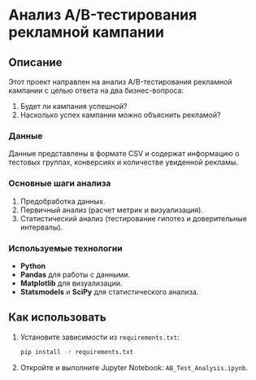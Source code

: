 # Анализ A/B-тестирования рекламной кампании

## Описание

Этот проект направлен на анализ A/B-тестирования рекламной кампании с целью ответа на два бизнес-вопроса:

1. Будет ли кампания успешной?
2. Насколько успех кампании можно объяснить рекламой?

### Данные

Данные представлены в формате CSV и содержат информацию о тестовых группах, конверсиях и количестве увиденной рекламы.

### Основные шаги анализа

1. Предобработка данных.
2. Первичный анализ (расчет метрик и визуализация).
3. Статистический анализ (тестирование гипотез и доверительные интервалы).

### Используемые технологии

- **Python**
- **Pandas** для работы с данными.
- **Matplotlib** для визуализации.
- **Statsmodels** и **SciPy** для статистического анализа.

## Как использовать

1. Установите зависимости из `requirements.txt`:
   ```bash
   pip install -r requirements.txt
   ```
2. Откройте и выполните Jupyter Notebook: `AB_Test_Analysis.ipynb`.